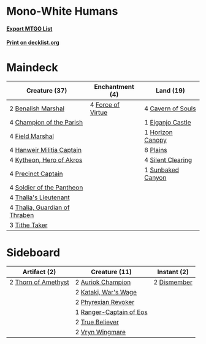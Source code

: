 # Mono-White Humans

#### [Export MTGO List](../collection/Mono-White%20Humans/Mono-White%20Humans.txt)
#### [Print on decklist.org](http://decklist.org/?deckmain=2%09Benalish%20Marshal%0A4%09Cavern%20of%20Souls%0A4%09Champion%20of%20the%20Parish%0A1%09Eiganjo%20Castle%0A4%09Field%20Marshal%0A4%09Force%20of%20Virtue%0A4%09Hanweir%20Militia%20Captain%0A1%09Horizon%20Canopy%0A4%09Kytheon,%20Hero%20of%20Akros%0A8%09Plains%0A4%09Precinct%20Captain%0A4%09Silent%20Clearing%0A4%09Soldier%20of%20the%20Pantheon%0A1%09Sunbaked%20Canyon%0A4%09Thalia's%20Lieutenant%0A4%09Thalia,%20Guardian%20of%20Thraben%0A3%09Tithe%20Taker&deckside=2%09Auriok%20Champion%0A2%09Dismember%0A2%09Kataki,%20War's%20Wage%0A2%09Phyrexian%20Revoker%0A1%09Ranger-Captain%20of%20Eos%0A2%09Thorn%20of%20Amethyst%0A2%09True%20Believer%0A2%09Vryn%20Wingmare)
# Maindeck

|                                             Creature (37)                                              |                                      Enchantment (4)                                       |                                         Land (19)                                          |
|--------------------------------------------------------------------------------------------------------|--------------------------------------------------------------------------------------------|--------------------------------------------------------------------------------------------|
|2 [Benalish Marshal](http://gatherer.wizards.com/Pages/Card/Details.aspx?multiverseid=442894)           |4 [Force of Virtue](http://gatherer.wizards.com/Pages/Card/Details.aspx?multiverseid=463959)|4 [Cavern of Souls](http://gatherer.wizards.com/Pages/Card/Details.aspx?multiverseid=278058)|
|4 [Champion of the Parish](http://gatherer.wizards.com/Pages/Card/Details.aspx?multiverseid=409580)     |                                                                                            |1 [Eiganjo Castle](http://gatherer.wizards.com/Pages/Card/Details.aspx?multiverseid=79205)  |
|4 [Field Marshal](http://gatherer.wizards.com/Pages/Card/Details.aspx?multiverseid=135258)              |                                                                                            |1 [Horizon Canopy](http://gatherer.wizards.com/Pages/Card/Details.aspx?multiverseid=409571) |
|4 [Hanweir Militia Captain](http://gatherer.wizards.com/Pages/Card/Details.aspx?multiverseid=409759)    |                                                                                            |8 [Plains](http://gatherer.wizards.com/Pages/Card/Details.aspx?multiverseid=439856)         |
|4 [Kytheon, Hero of Akros](http://gatherer.wizards.com/Pages/Card/Details.aspx?multiverseid=398428)     |                                                                                            |4 [Silent Clearing](http://gatherer.wizards.com/Pages/Card/Details.aspx?multiverseid=464195)|
|4 [Precinct Captain](http://gatherer.wizards.com/Pages/Card/Details.aspx?multiverseid=394401)           |                                                                                            |1 [Sunbaked Canyon](http://gatherer.wizards.com/Pages/Card/Details.aspx?multiverseid=464196)|
|4 [Soldier of the Pantheon](http://gatherer.wizards.com/Pages/Card/Details.aspx?multiverseid=373529)    |                                                                                            |                                                                                            |
|4 [Thalia's Lieutenant](http://gatherer.wizards.com/Pages/Card/Details.aspx?multiverseid=409783)        |                                                                                            |                                                                                            |
|4 [Thalia, Guardian of Thraben](http://gatherer.wizards.com/Pages/Card/Details.aspx?multiverseid=442025)|                                                                                            |                                                                                            |
|3 [Tithe Taker](http://gatherer.wizards.com/Pages/Card/Details.aspx?multiverseid=457171)                |                                                                                            |                                                                                            |


# Sideboard

|                                         Artifact (2)                                         |                                          Creature (11)                                           |                                     Instant (2)                                      |
|----------------------------------------------------------------------------------------------|--------------------------------------------------------------------------------------------------|--------------------------------------------------------------------------------------|
|2 [Thorn of Amethyst](http://gatherer.wizards.com/Pages/Card/Details.aspx?multiverseid=140166)|2 [Auriok Champion](http://gatherer.wizards.com/Pages/Card/Details.aspx?multiverseid=72921)       |2 [Dismember](http://gatherer.wizards.com/Pages/Card/Details.aspx?multiverseid=382182)|
|                                                                                              |2 [Kataki, War's Wage](http://gatherer.wizards.com/Pages/Card/Details.aspx?multiverseid=382190)   |                                                                                      |
|                                                                                              |2 [Phyrexian Revoker](http://gatherer.wizards.com/Pages/Card/Details.aspx?multiverseid=383343)    |                                                                                      |
|                                                                                              |1 [Ranger-Captain of Eos](http://gatherer.wizards.com/Pages/Card/Details.aspx?multiverseid=463970)|                                                                                      |
|                                                                                              |2 [True Believer](http://gatherer.wizards.com/Pages/Card/Details.aspx?multiverseid=129610)        |                                                                                      |
|                                                                                              |2 [Vryn Wingmare](http://gatherer.wizards.com/Pages/Card/Details.aspx?multiverseid=398567)        |                                                                                      |

